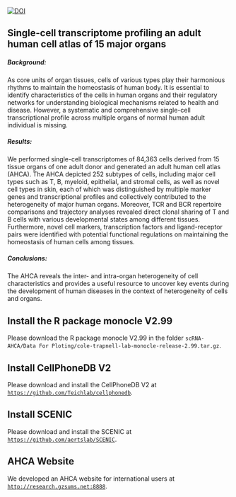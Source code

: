 <a href="https://zenodo.org/badge/latestdoi/263571100"><img src="https://zenodo.org/badge/263571100.svg" alt="DOI"></a>
## Single-cell transcriptome profiling an adult human cell atlas of 15 major organs

##### Background: 
As core units of organ tissues, cells of various types play their harmonious rhythms to maintain the homeostasis of human body. It is essential to identify characteristics of the cells in human organs and their regulatory networks for understanding biological mechanisms related to health and disease. However, a systematic and comprehensive single-cell transcriptional profile across multiple organs of normal human adult individual is missing.

##### Results:
We performed single-cell transcriptomes of 84,363 cells derived from 15 tissue organs of one adult donor and generated an adult human cell atlas (AHCA). The AHCA depicted 252 subtypes of cells, including major cell types such as T, B, myeloid, epithelial, and stromal cells, as well as novel cell types in skin, each of which was distinguished by multiple marker genes and transcriptional profiles and collectively contributed to the heterogeneity of major human organs. Moreover, TCR and BCR repertoire comparisons and trajectory analyses revealed direct clonal sharing of T and B cells with various developmental states among different tissues. Furthermore, novel cell markers, transcription factors and ligand-receptor pairs were identified with potential functional regulations on maintaining the homeostasis of human cells among tissues.  

##### Conclusions: 
The AHCA reveals the inter- and intra-organ heterogeneity of cell characteristics and provides a useful resource to uncover key events during the development of human diseases in the context of heterogeneity of cells and organs.

## Install the R package monocle V2.99
Please download the R package monocle V2.99 in the folder `scRNA-AHCA/Data For Ploting/cole-trapnell-lab-monocle-release-2.99.tar.gz`.

## Install CellPhoneDB V2
Please download and install the CellPhoneDB V2 at [`https://github.com/Teichlab/cellphonedb`](https://github.com/Teichlab/cellphonedb).
 
## Install SCENIC
Please download and install the SCENIC at [`https://github.com/aertslab/SCENIC`](https://github.com/aertslab/SCENIC).

## AHCA Website
We developed an AHCA website for international users at [`http://research.gzsums.net:8888`](http://research.gzsums.net:8888).

 
 
 
 
 
